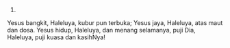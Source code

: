 1.
Yesus bangkit, Haleluya, kubur pun terbuka;
Yesus jaya, Haleluya, atas maut dan dosa.
Yesus hidup, Haleluya, dan menang selamanya,
puji Dia, Haleluya, puji kuasa dan kasihNya!